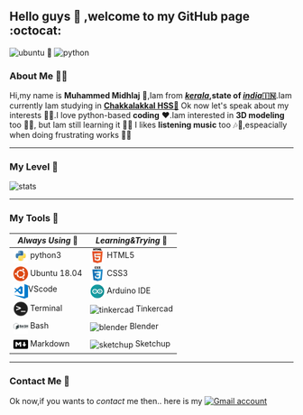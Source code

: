 ## Hello guys :wave: ,welcome to my GitHub page :octocat:
![ubuntu](https://img.shields.io/badge/ubuntu-E95420?logo=ubuntu&logoColor=white&style=?style=flat-square&logo=appveyor)
:blue_heart:
![python](https://img.shields.io/badge/python%20-%2314354C.svg?&style=?style=flat-square&logo=appveyor&logo=python&logoColor=white)
### About Me :raising_hand_man:
Hi,my name is **Muhammed Midhlaj** :child:,Iam from **[_kerala_](https://en.wikipedia.org/wiki/Kerala),state of [_india_:india:](https://en.wikipedia.org/wiki/India)**.Iam currently Iam studying in __[Chakkalakkal HSS:school:](https://www.facebook.com/chakkalakkalhs/)__
Ok now let's speak about my interests :man_shrugging:.I love python-based **coding** :heart:.Iam interested in **3D modeling** too :man_student:, but Iam still learning it :man_technologist:
I likes **listening music** too :notes::musical_note:,espeacially when doing frustrating works :bowing_man:
***

### My Level :abacus:

![stats](https://github-readme-stats.vercel.app/api?username=Midhlaj2006&&show_icons=true&title_color=03ff51&icon_color=3ac1ff&text_color=ddff00&bg_color=121212)
***

### My Tools :toolbox:

| _Always Using_ :100: | _Learning&Trying_ :notebook_with_decorative_cover:
| ----------- | ----------- |
| <img align="center" alt="python3" width="26px" src="https://raw.githubusercontent.com/github/explore/80688e429a7d4ef2fca1e82350fe8e3517d3494d/topics/python/python.png" /> python3 | <img align="center" alt="HTML5" width="26px" src="https://raw.githubusercontent.com/github/explore/80688e429a7d4ef2fca1e82350fe8e3517d3494d/topics/html/html.png" /> HTML5 | 
| <img align="center" alt="ubuntu" width="26px" src="https://raw.githubusercontent.com/github/explore/80688e429a7d4ef2fca1e82350fe8e3517d3494d/topics/ubuntu/ubuntu.png" /> Ubuntu 18.04 | <img align="center" alt="" width="26px" src="https://raw.githubusercontent.com/github/explore/80688e429a7d4ef2fca1e82350fe8e3517d3494d/topics/css/css.png" /> CSS3 |
| <img align="left" alt="VScode" width="26px" src="https://raw.githubusercontent.com/github/explore/80688e429a7d4ef2fca1e82350fe8e3517d3494d/topics/visual-studio-code/visual-studio-code.png" />VScode | <img align="center" alt="Arduino" width="26px" src="https://raw.githubusercontent.com/github/explore/80688e429a7d4ef2fca1e82350fe8e3517d3494d/topics/arduino/arduino.png" /> Arduino IDE |
| <img align="center" alt="terminal" width="26px" src="https://raw.githubusercontent.com/github/explore/d92924b1d925bb134e308bd29c9de6c302ed3beb/topics/terminal/terminal.png" /> Terminal |<img align="center" alt="tinkercad" width="52px" src="https://beta-editor.tinkercad.com/assets_2rv56rm/js/tinkercad-frontend/assets/images/tinkercad-lockup-color.svg" /> Tinkercad|
| <img align="center" alt="bash" width="26px" src="https://raw.githubusercontent.com/github/explore/80688e429a7d4ef2fca1e82350fe8e3517d3494d/topics/bash/bash.png" /> Bash | <img align="center" alt="blender" width="26px" src="https://avatars3.githubusercontent.com/u/452469?s=460&v=4" /> Blender |
| <img align="center" alt="md" width="26px" src="https://raw.githubusercontent.com/github/explore/80688e429a7d4ef2fca1e82350fe8e3517d3494d/topics/markdown/markdown.png" />  Markdown| <img align="center" alt="sketchup" width="26px" src="https://avatars2.githubusercontent.com/u/2521172?s=200&v=4" /> Sketchup |
***
### Contact Me :busts_in_silhouette:

Ok now,if you wants to _contact_ me then..
here is my [![Gmail account](https://img.shields.io/badge/gmail-D14836?&style=for-the-badge&logo=gmail&logoColor=white)](mailto:midlajkalathil2006@gmail.com)

<!--
<img align="center" alt="" width="26px" src="" />
-->
